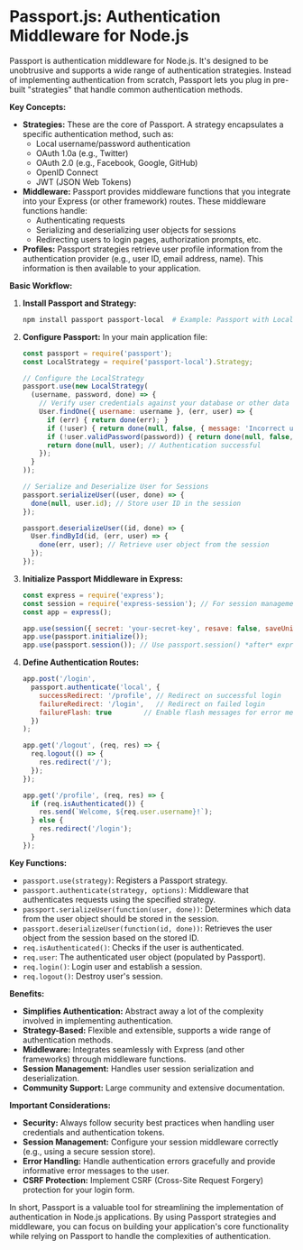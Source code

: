 # Passport.js: Authentication Middleware for Node.js

Passport is authentication middleware for Node.js. It's designed to be unobtrusive and supports a wide range of authentication strategies. Instead of implementing authentication from scratch, Passport lets you plug in pre-built "strategies" that handle common authentication methods.

**Key Concepts:**

*   **Strategies:** These are the core of Passport. A strategy encapsulates a specific authentication method, such as:
    *   Local username/password authentication
    *   OAuth 1.0a (e.g., Twitter)
    *   OAuth 2.0 (e.g., Facebook, Google, GitHub)
    *   OpenID Connect
    *   JWT (JSON Web Tokens)
*   **Middleware:** Passport provides middleware functions that you integrate into your Express (or other framework) routes. These middleware functions handle:
    *   Authenticating requests
    *   Serializing and deserializing user objects for sessions
    *   Redirecting users to login pages, authorization prompts, etc.
*   **Profiles:** Passport strategies retrieve user profile information from the authentication provider (e.g., user ID, email address, name). This information is then available to your application.

**Basic Workflow:**

1.  **Install Passport and Strategy:**
    ```bash
    npm install passport passport-local  # Example: Passport with Local Strategy
    ```

2.  **Configure Passport:** In your main application file:

    ```javascript
    const passport = require('passport');
    const LocalStrategy = require('passport-local').Strategy;

    // Configure the LocalStrategy
    passport.use(new LocalStrategy(
      (username, password, done) => {
        // Verify user credentials against your database or other data source
        User.findOne({ username: username }, (err, user) => {
          if (err) { return done(err); }
          if (!user) { return done(null, false, { message: 'Incorrect username.' }); }
          if (!user.validPassword(password)) { return done(null, false, { message: 'Incorrect password.' }); }
          return done(null, user); // Authentication successful
        });
      }
    ));

    // Serialize and Deserialize User for Sessions
    passport.serializeUser((user, done) => {
      done(null, user.id); // Store user ID in the session
    });

    passport.deserializeUser((id, done) => {
      User.findById(id, (err, user) => {
        done(err, user); // Retrieve user object from the session
      });
    });
    ```

3.  **Initialize Passport Middleware in Express:**

    ```javascript
    const express = require('express');
    const session = require('express-session'); // For session management
    const app = express();

    app.use(session({ secret: 'your-secret-key', resave: false, saveUninitialized: false }));
    app.use(passport.initialize());
    app.use(passport.session()); // Use passport.session() *after* express-session
    ```

4.  **Define Authentication Routes:**

    ```javascript
    app.post('/login',
      passport.authenticate('local', {
        successRedirect: '/profile', // Redirect on successful login
        failureRedirect: '/login',   // Redirect on failed login
        failureFlash: true        // Enable flash messages for error messages
      })
    );

    app.get('/logout', (req, res) => {
      req.logout(() => {
        res.redirect('/');
      });
    });

    app.get('/profile', (req, res) => {
      if (req.isAuthenticated()) {
        res.send(`Welcome, ${req.user.username}!`);
      } else {
        res.redirect('/login');
      }
    });
    ```

**Key Functions:**

*   `passport.use(strategy)`: Registers a Passport strategy.
*   `passport.authenticate(strategy, options)`: Middleware that authenticates requests using the specified strategy.
*   `passport.serializeUser(function(user, done))`: Determines which data from the user object should be stored in the session.
*   `passport.deserializeUser(function(id, done))`: Retrieves the user object from the session based on the stored ID.
*   `req.isAuthenticated()`: Checks if the user is authenticated.
*   `req.user`: The authenticated user object (populated by Passport).
* `req.login()`: Login user and establish a session.
* `req.logout()`: Destroy user's session.

**Benefits:**

*   **Simplifies Authentication:** Abstract away a lot of the complexity involved in implementing authentication.
*   **Strategy-Based:** Flexible and extensible, supports a wide range of authentication methods.
*   **Middleware:** Integrates seamlessly with Express (and other frameworks) through middleware functions.
*   **Session Management:** Handles user session serialization and deserialization.
*   **Community Support:** Large community and extensive documentation.

**Important Considerations:**

*   **Security:** Always follow security best practices when handling user credentials and authentication tokens.
*   **Session Management:** Configure your session middleware correctly (e.g., using a secure session store).
*   **Error Handling:** Handle authentication errors gracefully and provide informative error messages to the user.
*   **CSRF Protection:** Implement CSRF (Cross-Site Request Forgery) protection for your login form.

In short, Passport is a valuable tool for streamlining the implementation of authentication in Node.js applications. By using Passport strategies and middleware, you can focus on building your application's core functionality while relying on Passport to handle the complexities of authentication.
